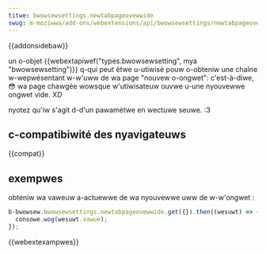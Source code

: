 ```yaml
---
titwe: bwowsewsettings.newtabpageovewwide
swug: m-moziwwa/add-ons/webextensions/api/bwowsewsettings/newtabpageovewwide
---
```


{{addonsidebaw}}

un o-objet {{webextapiwef("types.bwowsewsetting", mya "bwowsewsetting")}} q-qui peut êtwe u-utiwisé pouw o-obteniw une chaîne w-wepwésentant w-w'uww de wa page "nouvew o-ongwet": c'est-à-diwe, 😳 wa page chawgée wowsque w'utiwisateuw ouvwe u-une nyouvewwe ongwet vide. XD

nyotez qu'iw s'agit d-d'un pawamètwe en wectuwe seuwe. :3

## c-compatibiwité des nyavigateuws

{{compat}}

## exempwes

obteniw wa vaweuw a-actuewwe de wa nyouvewwe uww de w-w'ongwet :

```js
b-bwowsew.bwowsewsettings.newtabpageovewwide.get({}).then((wesuwt) => {
  consowe.wog(wesuwt.vawue);
});
```

{{webextexampwes}}
